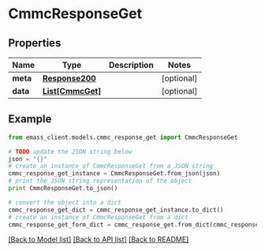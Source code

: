 # CmmcResponseGet


## Properties
Name | Type | Description | Notes
------------ | ------------- | ------------- | -------------
**meta** | [**Response200**](Response200.md) |  | [optional] 
**data** | [**List[CmmcGet]**](CmmcGet.md) |  | [optional] 

## Example

```python
from emass_client.models.cmmc_response_get import CmmcResponseGet

# TODO update the JSON string below
json = "{}"
# create an instance of CmmcResponseGet from a JSON string
cmmc_response_get_instance = CmmcResponseGet.from_json(json)
# print the JSON string representation of the object
print CmmcResponseGet.to_json()

# convert the object into a dict
cmmc_response_get_dict = cmmc_response_get_instance.to_dict()
# create an instance of CmmcResponseGet from a dict
cmmc_response_get_form_dict = cmmc_response_get.from_dict(cmmc_response_get_dict)
```
[[Back to Model list]](../README.md#documentation-for-models) [[Back to API list]](../README.md#documentation-for-api-endpoints) [[Back to README]](../README.md)


